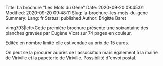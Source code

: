 Title: La brochure "Les Mots du Gène"
Date: 2020-09-20 09:45:01
Modified: 2020-09-20 09:48:11
Slug: la-brochure-les-mots-du-gene
Summary: 
Lang: fr
Status: published
Author: Brigitte Baret

<img793|left>Cette première brochure présente une soixantaine des planches gravées par Eugène Vicat sur 74 pages en couleur.

Éditée en nombre limité elle est vendue au prix de 15 euros.

On peut se la procurer auprès de l'association mais également à la mairie de Viriville et la papeterie de Viriville. Possibilité d'envoi postal.
